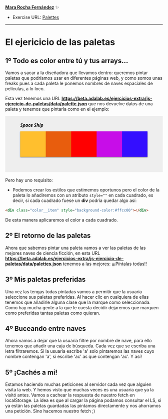  **[Mara Rocha Fernández](https://github.com/mararochafernandez)** ✨

 - Exercise URL: [Palettes](https://mararochafernandez.github.io/js-palettes/)

---

# El ejericicio de las paletas

## 1º Todo es color entre tú y tus arrays...

Vamos a sacar a la diseñadora que llevamos dentro: queremos pintar paletas que podríamos usar en diferentes páginas web, y como somos unas freaks pues a cada paleta le ponemos nombres de naves espaciales de películas, a lo loco.

Esta vez tenemos una URL **https://beta.adalab.es/ejercicios-extra/js-ejercicio-de-paletas/data/palette.json** que nos devuelve datos de una paleta y tenemos que pintarla como en el ejemplo:

![Propuesta de diseño](./images/palette.png)

Pero hay uno requisito:

- Podemos crear los estilos que estimemos oportunos pero el color de la paleta lo añadiremos con un atributo `style=""` en cada cuadrado, es decir, si cada cuadrado fuese un **div** podría quedar algo así:

```html
<div class="color__item" style="background-color:#ffcc00"></div>
```

De esta manera aplicaremos el color a cada cuadrado.

## 2º El retorno de las paletas

Ahora que sabemos pintar una paleta vamos a ver las paletas de las mejores naves de ciencia ficción, en esta URL **https://beta.adalab.es/ejercicios-extra/js-ejercicio-de-paletas/data/palettes.json** tenemos a las mejores: ¡¡¡Píntalas todas!!

## 3º Mis paletas preferidas

Una vez las tengas todas pintadas vamos a permitir que la usuaria seleccione sus paletas preferidas. Al hacer clic en cualquiera de ellas tenemos que añadirle alguna clase que la marque como seleccionada. Como hay mucha gente a la que le cuesta decidir dejaremos que marquen como preferidas tantas paletas como quieran.

## 4º Buceando entre naves

Ahora vamos a dejar que la usuaria filtre por nombre de nave, para ello tenemos que añadir una caja de búsqueda. Cada vez que se escriba una letra filtraremos. Si la usuaria escribe 'a' solo pintaremos las naves cuyo nombre contengan 'a', si escribe 'ac' as que contengan 'ac'. Y así!

## 5º ¡Cachés a mi!

Estamos haciendo muchas peticiones al servidor cada vez que alguien visita la web. Y hemos visto que muchas veces es una usuaria que ya la visitó antes. Vamos a cachear la respuesta de nuestro fetch en localStorage.
La idea es que al cargar la página podamos consultar el LS, si ya están las paletas guardadas las pintamos directamente y nos ahorramos una petición. Sino hacemos nuestro fetch ;)